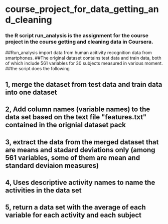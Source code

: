 # course_project_for_data_getting_and_cleaning
### the R script run_analysis is the assignment for the course project in the course getting and cleaning data in Coursera. 
##Run_analysis import data from human acitivity recognition data from smartphones. 
##The original dataset contains test data and train data, both of which include 561 variables for 30 subjects measured in various moment. 
##the script does the following
 ##   1, merge the dataset from test data and train data into one dataset
 ##   2, Add column names (variable names) to the data set based on the text file "features.txt" contained in the orignial dataset pack
 ##   3, extract the data from the merged dataset that are means and stadard deviations only (among 561 variables, some of them are mean and standard deviaion measures)
 ##   4, Uses descriptive activity names to name the activities in the data set
 ##   5, return a data set with the average of each variable for each activity and each subject
